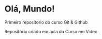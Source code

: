 # Olá, Mundo!
Primeiro repositorio do curso Git & Github

Repositório criado em aula do Curso em Video

